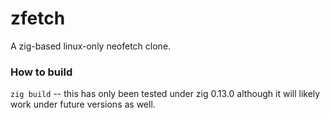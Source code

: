# zfetch

A zig-based linux-only neofetch clone.

### How to build

`zig build` -- this has only been tested under zig 0.13.0 although it will 
likely work under future versions as well. 
